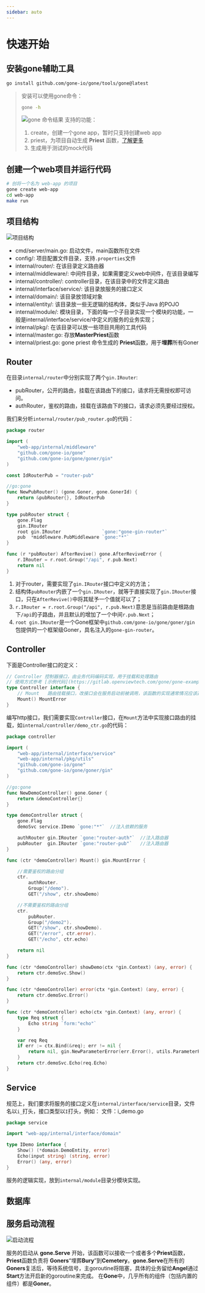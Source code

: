 ```yaml
---
sidebar: auto
---
```


# 快速开始

## 安装gone辅助工具
```bash
go install github.com/gone-io/gone/tools/gone@latest
```

> 安装可以使用gone命令：
> ```bash
> gone -h
> ```
> ![gone 命令结果](../../img/image3.png)
> 支持的功能：
> 1. create，创建一个gone app，暂时只支持创建web app
> 2. priest，为项目自动生成 **Priest** 函数，[了解更多](../)
> 3. 生成用于测试的mock代码

## 创建一个web项目并运行代码

```bash
# 创将一个名为 web-app 的项目
gone create web-app
cd web-app
make run
```
## 项目结构
![项目结构](../../img/image4.png)

- cmd/server/main.go: 启动文件，main函数所在文件
- config/: 项目配置文件目录，支持`.properties`文件
- internal/router/: 在该目录定义路由器
- internal/middleware/: 中间件目录，如果需要定义web中间件，在该目录编写
- internal/controller/: controller目录，在该目录中的文件定义路由
- internal/interface/service/: 该目录放服务的接口定义
- internal/domain/: 该目录放领域对象
- internal/entity/: 该目录放一些无逻辑的结构体，类似于Java 的POJO
- internal/module/: 模块目录，下面的每一个子目录实现一个模块的功能，一般是internal/interface/service/中定义的服务的业务实现；
- internal/pkg/: 在该目录可以放一些项目共用的工具代码
- internal/master.go: 存放**MasterPriest**函数
- internal/priest.go: gone priest 命令生成的 **Priest**函数，用于**埋葬**所有Goner

## Router
在目录`internal/router`中分别实现了两个`gin.IRouter`:
- pubRouter，公开的路由，挂载在该路由下的接口，请求将无需授权即可访问。
- authRouter，鉴权的路由，挂载在该路由下的接口，请求必须先要经过授权。

我们来分析`internal/router/pub_router.go`的代码：
```go
package router

import (
	"web-app/internal/middleware"
	"github.com/gone-io/gone"
	"github.com/gone-io/gone/goner/gin"
)

const IdRouterPub = "router-pub"

//go:gone
func NewPubRouter() (gone.Goner, gone.GonerId) {
	return &pubRouter{}, IdRouterPub
}

type pubRouter struct {
	gone.Flag
	gin.IRouter
	root gin.IRouter               `gone:"gone-gin-router"`
	pub  *middleware.PubMiddleware `gone:"*"`
}

func (r *pubRouter) AfterRevive() gone.AfterReviveError {
	r.IRouter = r.root.Group("/api", r.pub.Next)
	return nil
}
```

1. 对于router，需要实现了`gin.IRouter`接口中定义的方法；
2. 结构体`pubRouter`内嵌了一个`gin.IRouter`，就等于直接实现了`gin.IRouter`接口，只在`AfterRevive()`中将其赋予一个值就可以了；
3. `r.IRouter = r.root.Group("/api", r.pub.Next)`意思是当前路由是根路由下`/api`的子路由，并且默认的增加了一个中间`r.pub.Next`；
4. `root gin.IRouter`是一个Gone框架中`github.com/gone-io/gone/goner/gin`包提供的一个框架级Goner，具名注入的`gone-gin-router`。


## Controller

下面是Controller接口的定义：
```go
// Controller 控制器接口，由业务代码编码实现，用于挂载和处理路由
// 使用方式参考 [示例代码](https://gitlab.openviewtech.com/gone/gone-example/-/tree/master/gone-app)
type Controller interface {
	// Mount   路由挂载接口，改接口会在服务启动前被调用，该函数的实现通常情况应该返回`nil`
	Mount() MountError
}
```


编写http接口，我们需要实现`Controller`接口，在`Mount`方法中实现接口路由的挂载，如`internal/controller/demo_ctr.go`的代码：
```go
package controller

import (
	"web-app/internal/interface/service"
	"web-app/internal/pkg/utils"
	"github.com/gone-io/gone"
	"github.com/gone-io/gone/goner/gin"
)

//go:gone
func NewDemoController() gone.Goner {
	return &demoController{}
}

type demoController struct {
	gone.Flag
	demoSvc service.IDemo `gone:"*"`  //注入依赖的服务

	authRouter gin.IRouter `gone:"router-auth"`  //注入路由器
	pubRouter  gin.IRouter `gone:"router-pub"`   //注入路由器
}

func (ctr *demoController) Mount() gin.MountError {

	//需要鉴权的路由分组
	ctr.
		authRouter.
		Group("/demo").
		GET("/show", ctr.showDemo)

	//不需要鉴权的路由分组
	ctr.
		pubRouter.
		Group("/demo2").
		GET("/show", ctr.showDemo).
		GET("/error", ctr.error).
		GET("/echo", ctr.echo)

	return nil
}

func (ctr *demoController) showDemo(ctx *gin.Context) (any, error) {
	return ctr.demoSvc.Show()
}

func (ctr *demoController) error(ctx *gin.Context) (any, error) {
	return ctr.demoSvc.Error()
}

func (ctr *demoController) echo(ctx *gin.Context) (any, error) {
	type Req struct {
		Echo string `form:"echo"`
	}

	var req Req
	if err := ctx.Bind(&req); err != nil {
		return nil, gin.NewParameterError(err.Error(), utils.ParameterParseError)
	}
	return ctr.demoSvc.Echo(req.Echo)
}
```


## Service
规范上，我们要求将服务的接口定义在`internal/interface/service`目录，文件名以`i_`打头，接口类型以`I`打头，例如：
文件：i_demo.go
```go
package service

import "web-app/internal/interface/domain"

type IDemo interface {
	Show() (*domain.DemoEntity, error)
	Echo(input string) (string, error)
	Error() (any, error)
}
```
服务的逻辑实现，放到`internal/module`目录分模块实现。


## 数据库


## 服务启动流程
![启动流程](../../img/image5.png)

服务的启动从 **gone.Serve** 开始，该函数可以接收一个或者多个**Priest**函数，**Priest**函数负责将 **Goners**“埋葬**Bury**”到**Cemetery**。**gone.Serve**在所有的**Goners**复活后，等待系统信号，主goroutine将阻塞，具体的业务留给**Angel**通过**Start**方法开启新的goroutine来完成。
在**Gone**中，几乎所有的组件（包括内置的组件）都是**Goner**。